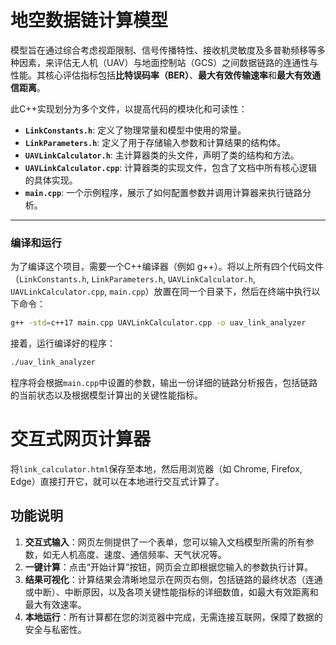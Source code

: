 # 地空数据链计算模型

模型旨在通过综合考虑视距限制、信号传播特性、接收机灵敏度及多普勒频移等多种因素，来评估无人机（UAV）与地面控制站（GCS）之间数据链路的连通性与性能。其核心评估指标包括**比特误码率（BER）**、**最大有效传输速率**和**最大有效通信距离**。

此C++实现划分为多个文件，以提高代码的模块化和可读性：

  * **`LinkConstants.h`**: 定义了物理常量和模型中使用的常量。
  * **`LinkParameters.h`**: 定义了用于存储输入参数和计算结果的结构体。
  * **`UAVLinkCalculator.h`**: 主计算器类的头文件，声明了类的结构和方法。
  * **`UAVLinkCalculator.cpp`**: 计算器类的实现文件，包含了文档中所有核心逻辑的具体实现。
  * **`main.cpp`**: 一个示例程序，展示了如何配置参数并调用计算器来执行链路分析。

-----

### 编译和运行

为了编译这个项目，需要一个C++编译器（例如 g++）。将以上所有四个代码文件（`LinkConstants.h`, `LinkParameters.h`, `UAVLinkCalculator.h`, `UAVLinkCalculator.cpp`, `main.cpp`）放置在同一个目录下，然后在终端中执行以下命令：

```sh
g++ -std=c++17 main.cpp UAVLinkCalculator.cpp -o uav_link_analyzer
```

接着，运行编译好的程序：

```sh
./uav_link_analyzer
```

程序将会根据`main.cpp`中设置的参数，输出一份详细的链路分析报告，包括链路的当前状态以及根据模型计算出的关键性能指标。


# 交互式网页计算器

将`link_calculator.html`保存至本地，然后用浏览器（如 Chrome, Firefox, Edge）直接打开它，就可以在本地进行交互式计算了。

## 功能说明

1. **交互式输入**：网页左侧提供了一个表单，您可以输入文档模型所需的所有参数，如无人机高度、速度、通信频率、天气状况等。
2. **一键计算**：点击“开始计算”按钮，网页会立即根据您输入的参数执行计算。
3. **结果可视化**：计算结果会清晰地显示在网页右侧，包括链路的最终状态（连通或中断）、中断原因，以及各项关键性能指标的详细数值，如最大有效距离和最大有效速率。
4. **本地运行**：所有计算都在您的浏览器中完成，无需连接互联网，保障了数据的安全与私密性。
